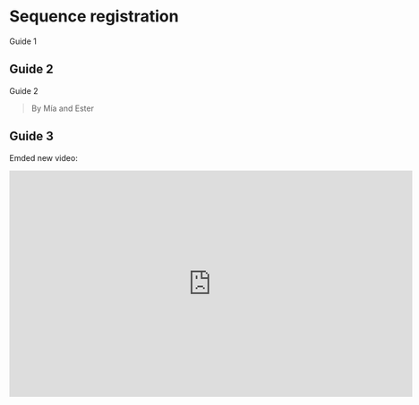 # Sequence registration

Guide 1


## Guide 2


Guide 2 

> By Mía and Ester


## Guide 3

Emded new video:

<iframe id="ytplayer" type="text/html" width="720" height="405" src="https://www.youtube.com/embed/M7lc1UVf-VE?autoplay=1&controls=0&loop=1&color=white&rel=0" frameborder="0" allowfullscreen></iframe>
